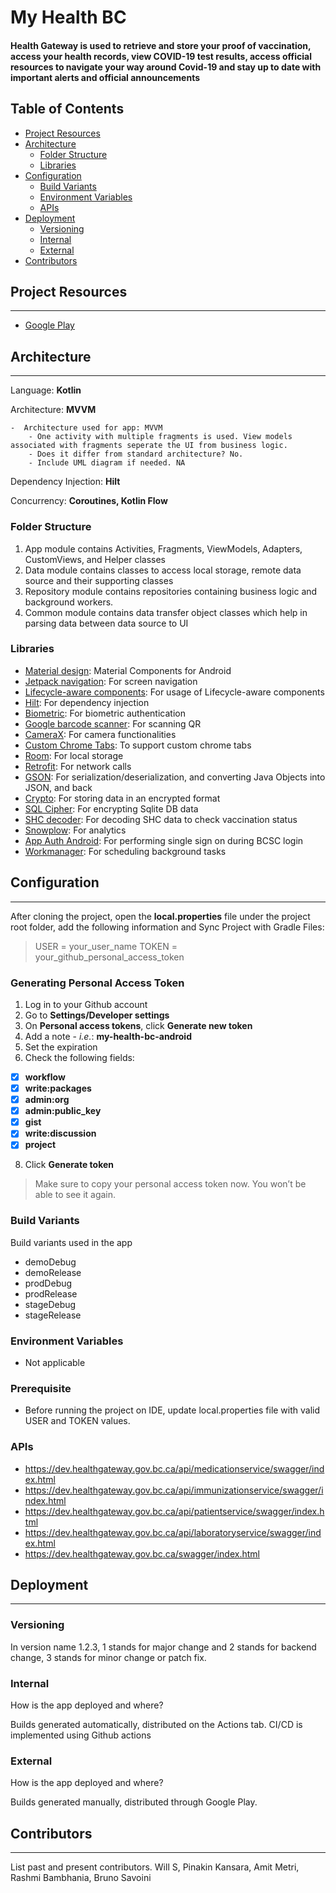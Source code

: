# My Health BC

#### Health Gateway is used to retrieve and store your proof of vaccination, access your health records, view COVID-19 test results, access official resources to navigate your way around Covid-19 and stay up to date with important alerts and official announcements

## Table of Contents

- [Project Resources](#project-resources)
- [Architecture](#architecture)
    - [Folder Structure](#folder-structure)
    - [Libraries](#libraries)
- [Configuration](#configuration)
    - [Build Variants](#build-variants)
    - [Environment Variables](#environment-variables)
    - [APIs](#apis)
- [Deployment](#deployment)
    - [Versioning](#versioning)
    - [Internal](#internal)
    - [External](#external)
- [Contributors](#contributors)

## Project Resources
---

- [Google Play](https://play.google.com/store/apps/details?id=ca.bc.gov.myhealth)

## Architecture
---

Language: __Kotlin__

Architecture: __MVVM__

    -  Architecture used for app: MVVM
        - One activity with multiple fragments is used. View models associated with fragments seperate the UI from business logic.
        - Does it differ from standard architecture? No.
        - Include UML diagram if needed. NA

Dependency Injection: __Hilt__

Concurrency: __Coroutines, Kotlin Flow__

### Folder Structure
1. App module contains Activities, Fragments, ViewModels, Adapters, CustomViews, and Helper classes
2. Data module contains classes to access local storage, remote data source and their supporting classes
3. Repository module contains repositories containing business logic and background workers.
4. Common module contains data transfer object classes which help in parsing data between data source to UI

### Libraries

- [Material design](https://material.io/develop/android/docs/getting-started): Material Components for Android
- [Jetpack navigation](https://developer.android.com/guide/navigation): For screen navigation
- [Lifecycle-aware components](https://developer.android.com/jetpack/androidx/releases/lifecycle): For usage of Lifecycle-aware components
- [Hilt](https://developer.android.com/training/dependency-injection/hilt-android): For dependency injection
- [Biometric](https://developer.android.com/jetpack/androidx/releases/biometric): For biometric authentication
- [Google barcode scanner](https://developers.google.com/ml-kit/vision/barcode-scanning/android): For scanning QR
- [CameraX](https://developer.android.com/jetpack/androidx/releases/camera): For camera functionalities
- [Custom Chrome Tabs](https://developer.android.com/jetpack/androidx/releases/browser): To support custom chrome tabs
- [Room](https://developer.android.com/jetpack/androidx/releases/room): For local storage
- [Retrofit](https://square.github.io/retrofit/): For network calls
- [GSON](https://github.com/google/gson): For serialization/deserialization, and converting Java Objects into JSON, and back
- [Crypto](https://developer.android.com/jetpack/androidx/releases/security): For storing data in an encrypted format
- [SQL Cipher](https://www.zetetic.net/sqlcipher/sqlcipher-for-android/): For encrypting Sqlite DB data
- [SHC decoder](https://maven.pkg.github.com/FreshworksStudio/BCVAX-Android): For decoding SHC data to check vaccination status
- [Snowplow](https://docs.snowplowanalytics.com/docs/collecting-data/collecting-from-own-applications/mobile-trackers/previous-versions/android-tracker/): For analytics
- [App Auth Android](https://github.com/openid/AppAuth-Android): For performing single sign on during BCSC login
- [Workmanager](https://developer.android.com/topic/libraries/architecture/workmanager/basics): For scheduling background tasks

## Configuration
---
After cloning the project, open the **local.properties** file under the project root folder, add the following information and Sync Project with Gradle Files:
> USER = your_user_name
> TOKEN = your_github_personal_access_token

### Generating Personal Access Token
1. Log in to your Github account
2. Go to **Settings/Developer settings**
3. On **Personal access tokens**, click **Generate new token**
4. Add a note - *i.e.*: **my-health-bc-android**
5. Set the expiration
6. Check the following fields:
  - [x] **workflow**
  - [x] **write:packages**
  - [x] **admin:org**
  - [x] **admin:public_key**
  - [x] **gist**
  - [x] **write:discussion**
  - [x] **project**

8. Click **Generate token**

>Make sure to copy your personal access token now. You won’t be able to see it again.

### Build Variants

Build variants used in the app

- demoDebug
- demoRelease
- prodDebug
- prodRelease
- stageDebug
- stageRelease

### Environment Variables

- Not applicable

### Prerequisite

- Before running the project on IDE, update local.properties file with valid USER and TOKEN values.
### APIs

- https://dev.healthgateway.gov.bc.ca/api/medicationservice/swagger/index.html
- https://dev.healthgateway.gov.bc.ca/api/immunizationservice/swagger/index.html
- https://dev.healthgateway.gov.bc.ca/api/patientservice/swagger/index.html
- https://dev.healthgateway.gov.bc.ca/api/laboratoryservice/swagger/index.html
- https://dev.healthgateway.gov.bc.ca/swagger/index.html

## Deployment
---

### Versioning

In version name 1.2.3, 1 stands for major change and 2 stands for backend change, 3 stands for minor change or patch fix.

### Internal

How is the app deployed and where?

Builds generated automatically, distributed on the Actions tab. CI/CD is implemented using Github actions

### External

How is the app deployed and where?

Builds generated manually, distributed through Google Play.

## Contributors
---

List past and present contributors. Will S, Pinakin Kansara, Amit Metri, Rashmi Bambhania, Bruno Savoini